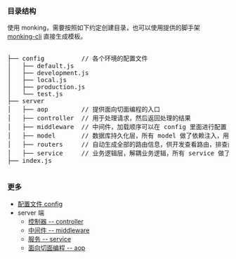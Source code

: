 ### 目录结构

使用 monking，需要按照如下约定创建目录，也可以使用提供的脚手架 [monking-cli](https://github.com/chenhebing/monking-cli) 直接生成模板。

<pre>

├── config          // 各个环境的配置文件
│   ├── default.js
│   ├── development.js
│   ├── local.js
│   ├── production.js
│   └── test.js
├── server
│   ├── aop         // 提供面向切面编程的入口
│   ├── controller  // 用于处理请求，然后返回处理的结果
│   ├── middleware  // 中间件，加载顺序可以在 config 里面进行配置
│   ├── model       // 数据库持久化层，所有 model 做了依赖注入，用户可以直接调用。目前只支持 mongodb
│   ├── routers     // 自动生成全部的路由信息，供开发查看路由，排查问题。
│   ├── service     // 业务逻辑层，解耦业务逻辑，所有 service 做了依赖注入，方便用户直接调用
├── index.js

</pre>

### 更多

- [配置文件 config](./config.md)
- server 端
    - [控制器 -- controller](./controller.md)
    - [中间件 -- middleware](./middleware.md)
    - [服务 -- service](./service.md)
    - [面向切面编程 -- aop](./aop.md)